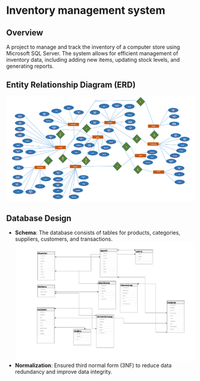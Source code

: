 # Inventory management system
## Overview
A project to manage and track the inventory of a computer store using Microsoft SQL Server. The system allows for efficient management of inventory data, including adding new items, updating stock levels, and generating reports.
## Entity Relationship Diagram (ERD)
![ERD](erd.png)
## Database Design
- **Schema**: The database consists of tables for products, categories, suppliers, customers, and transactions.
![Schema](database_schema.png)
- **Normalization**: Ensured third normal form (3NF) to reduce data redundancy and improve data integrity.
